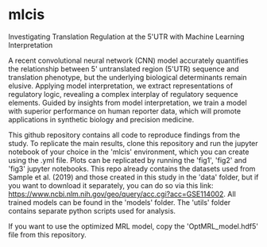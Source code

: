 # mlcis

Investigating Translation Regulation at the 5'UTR with Machine Learning Interpretation

A recent convolutional neural network (CNN) model accurately quantifies the relationship between 5' untranslated region (5'UTR) sequence and translation phenotype, but the underlying biological determinants remain elusive. Applying model interpretation, we extract representations of regulatory logic, revealing a complex interplay of regulatory sequence elements. Guided by insights from model interpretation, we train a model with superior performance on human reporter data, which will promote applications in synthetic biology and precision medicine.

This github repository contains all code to reproduce findings from the study. To replicate the main results, clone this repository and run the jupyter notebook of your choice in the 'mlcis' environment, which you can create using the .yml file. Plots can be replicated by running the 'fig1', 'fig2' and 'fig3' jupyter notebooks. This repo already contains the datasets used from Sample et al. (2019) and those created in this study in the 'data' folder, but if you want to download it separately, you can do so via this link: https://www.ncbi.nlm.nih.gov/geo/query/acc.cgi?acc=GSE114002. All trained models can be found in the 'models' folder. The 'utils' folder contains separate python scripts used for analysis.

If you want to use the optimized MRL model, copy the 'OptMRL_model.hdf5' file from this repository.